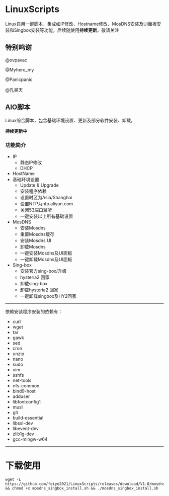 # LinuxScripts
Linux自用一键脚本，集成如IP修改、Hostname修改、MosDNS安装及Ui面板安装和Singbox安装等功能，后续随使用**持续更新**，敬请关注

## 特别鸣谢
@ovpavac

@Myhero_my 

@Panicpanic 

@孔昊天

## AIO脚本
Linux综合脚本，包含基础环境设置、更新及部分软件安装、卸载。

**持续更新中**

### 功能简介
 - IP
   - 静态IP修改
   - DHCP
 - HostName
 - 基础环境设置
   - Update & Upgrade
   - 安装程序依赖
   - 设置时区为Asia/Shanghai
   - 设置NTP为ntp.aliyun.com
   - 关闭53端口监听
   - 一键安装以上所有基础设置
 - MosDNS
   - 安装Mosdns
   - 重置Mosdns缓存
   - 安装Mosdns UI
   - 卸载Mosdns
   - 一键安装Mosdns及UI面板
   - 一键卸载Mosdns及UI面板
 - Sing-box
   - 安装官方sing-box/升级
   - hysteria2 回家
   - 卸载sing-box
   - 卸载hysteria2 回家
   - 一键卸载singbox及HY2回家

---
 依赖安装程序安装的依赖有：
 * curl
 * wget
 * tar
 * gawk
 * sed
 * cron
 * unzip
 * nano
 * sudo
 * vim
 * sshfs
 * net-tools
 * nfs-common
 * bind9-host
 * adduser
 * libfontconfig1
 * musl
 * git
 * build-essential
 * libssl-dev
 * libevent-dev
 * zlib1g-dev
 * gcc-mingw-w64
---

# 下载使用
```shell
wget -L https://github.com/feiye2021/LinuxScripts/releases/download/V1.0/mosdns_singbox_install.sh && chmod +x mosdns_singbox_install.sh && ./mosdns_singbox_install.sh
```